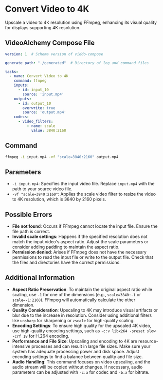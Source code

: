 # Convert Video to 4K

Upscale a video to 4K resolution using FFmpeg, enhancing its visual quality for displays supporting 4K resolution.

## VideoAlchemy Compose File

```yaml
version: 1  # Schema version of viddo-compose

generate_path: "./generated"  # Directory of log and command files

tasks:
  - name: Convert Video to 4K
    command: ffmpeg
    inputs:
      - id: input_10
        source: 'input.mp4'
    outputs:
      - id: output_10
        overwrite: true
        source: 'output.mp4'
    codecs:
      - video_filters:
          - name: scale
            value: 3840:2160
```

## Command

```bash
ffmpeg -i input.mp4 -vf "scale=3840:2160" output.mp4
```

## Parameters

- `-i input.mp4`: Specifies the input video file. Replace `input.mp4` with the path to your source video file.
- `-vf "scale=3840:2160"`: Applies the scale video filter to resize the video to 4K resolution, which is 3840 by 2160 pixels.

## Possible Errors

- **File not found**: Occurs if FFmpeg cannot locate the input file. Ensure the file path is correct.
- **Invalid scale settings**: Happens if the specified resolution does not match the input video's aspect ratio. Adjust the scale parameters or consider adding padding to maintain the aspect ratio.
- **Permission denied**: Arises if FFmpeg does not have the necessary permissions to read the input file or write to the output file. Check that the files and directories have the correct permissions.

## Additional Information

- **Aspect Ratio Preservation**: To maintain the original aspect ratio while scaling, use `-1` for one of the dimensions (e.g., `scale=3840:-1` or `scale=-1:2160`). FFmpeg will automatically calculate the other dimension.
- **Quality Consideration**: Upscaling to 4K may introduce visual artifacts or blur due to the increase in resolution. Consider using additional filters like `unsharp` for sharpening or `zscale` for high-quality scaling.
- **Encoding Settings**: To ensure high quality for the upscaled 4K video, use high-quality encoding settings, such as `-c:v libx264 -preset slow -crf 18` for H.264 encoding.
- **Performance and File Size**: Upscaling and encoding to 4K are resource-intensive processes and can result in large file sizes. Make sure your system has adequate processing power and disk space. Adjust encoding settings to find a balance between quality and file size.
- **Audio Handling**: This command focuses on video upscaling, and the audio stream will be copied without changes. If necessary, audio parameters can be adjusted with `-c:a` for codec and `-b:a` for bitrate.
